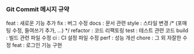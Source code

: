 <h3>Git Commit 메시지 규약</h3>

feat : 새로운 기능 추가
fix : 버그 수정
docs : 문서 관련
style : 스타일 변경         /* (포매팅 수정, 들여쓰기 추가, …) */
refactor : 코드 리팩토링
test : 테스트 관련 코드
build : 빌드 관련 파일 수정
ci : CI 설정 파일 수정
perf : 성능 개선
chore : 그 외 자잘한 수정
feat : 로그인 기능 구현